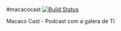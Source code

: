 #macacocast [![Build Status](https://travis-ci.org/bargaorobalo/macacocast.png)](https://travis-ci.org/bargaorobalo/macacocast)

Macaco Cast - Podcast com a galera de TI
